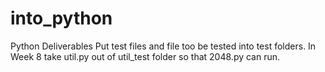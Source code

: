 # into_python
Python Deliverables
Put test files and file too be tested into test folders.
In Week 8 take util.py out of util_test folder so that 2048.py can run.
